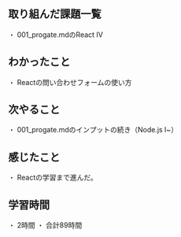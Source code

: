## 取り組んだ課題一覧
・ 001_progate.mdのReact Ⅳ
## わかったこと
・ Reactの問い合わせフォームの使い方
## 次やること
・ 001_progate.mdのインプットの続き（Node.js Ⅰ~）
## 感じたこと
・ Reactの学習まで進んだ。
## 学習時間
・ 2時間
・ 合計89時間

